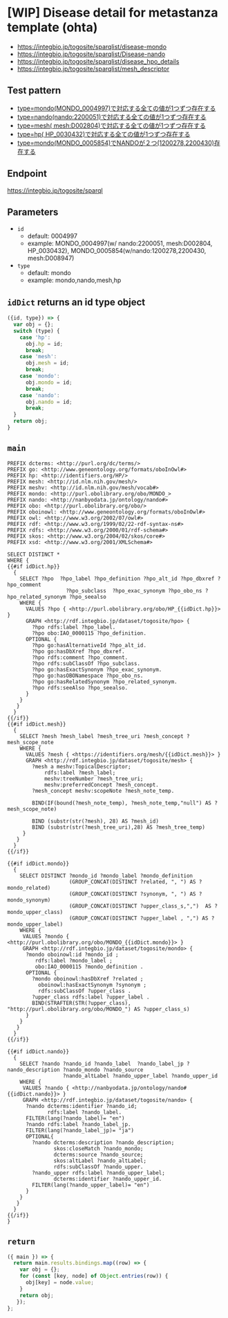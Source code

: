 # [WIP] Disease detail for metastanza template (ohta)

- https://integbio.jp/togosite/sparqlist/disease-mondo
- https://integbio.jp/togosite/sparqlist/Disease-nando
- https://integbio.jp/togosite/sparqlist/disease_hpo_details
- https://integbio.jp/togosite/sparqlist/mesh_descriptor

## Test pattern
* [type=mondo(MONDO_0004997)で対応する全ての値が1つずつ存在する](https://integbio.jp/togosite/sparqlist/api/test_disease_template_3_mitsuhashi?id=0004997&type=mondo)
* [type=nando(nando:2200051)で対応する全ての値が1つずつ存在する](https://integbio.jp/togosite/sparqlist/api/test_disease_template_3_mitsuhashi?id=2200051&type=nando)
* [type=mesh( mesh:D002804)で対応する全ての値が1つずつ存在する](https://integbio.jp/togosite/sparqlist/api/test_disease_template_3_mitsuhashi?id=D002804&type=mesh)
* [type=hp( HP_0030432)で対応する全ての値が1つずつ存在する](https://integbio.jp/togosite/sparqlist/api/test_disease_template_3_mitsuhashi?id=0030432&type=hp)
* [type=mondo(MONDO_0005854)でNANDOが２つ(1200278,2200430)存在する](https://integbio.jp/togosite/sparqlist/api/test_disease_template_3_mitsuhashi?id=0005854&type=mondo)

## Endpoint

https://integbio.jp/togosite/sparql

## Parameters

* `id`
  * default: 0004997
  * example: MONDO_0004997(w/ nando:2200051, mesh:D002804, HP_0030432), MONDO_0005854(w/nando:1200278,2200430, mesh:D008947)
* `type`
  * default: mondo
  * example: mondo,nando,mesh,hp

## `idDict` returns an id type object

```javascript
({id, type}) => {
  var obj = {};
  switch (type) {
    case 'hp':
      obj.hp = id;
      break;
    case 'mesh':
      obj.mesh = id;
      break;
    case 'mondo':
      obj.mondo = id;
      break;
    case 'nando':
      obj.nando = id;
      break;
  }
  return obj;
}
```

## `main`

```sparql
PREFIX dcterms: <http://purl.org/dc/terms/>
PREFIX go: <http://www.geneontology.org/formats/oboInOwl#>
PREFIX hp: <http://identifiers.org/HP/>
PREFIX mesh: <http://id.nlm.nih.gov/mesh/>
PREFIX meshv: <http://id.nlm.nih.gov/mesh/vocab#>
PREFIX mondo: <http://purl.obolibrary.org/obo/MONDO_>
PREFIX nando: <http://nanbyodata.jp/ontology/nando#>
PREFIX obo: <http://purl.obolibrary.org/obo/>
PREFIX oboinowl: <http://www.geneontology.org/formats/oboInOwl#>
PREFIX owl: <http://www.w3.org/2002/07/owl#>
PREFIX rdf: <http://www.w3.org/1999/02/22-rdf-syntax-ns#>
PREFIX rdfs: <http://www.w3.org/2000/01/rdf-schema#>
PREFIX skos: <http://www.w3.org/2004/02/skos/core#>
PREFIX xsd: <http://www.w3.org/2001/XMLSchema#>

SELECT DISTINCT *
WHERE {    
{{#if idDict.hp}}
  {
    SELECT ?hpo  ?hpo_label ?hpo_definition ?hpo_alt_id ?hpo_dbxref ?hpo_comment
                   ?hpo_subclass  ?hpo_exac_synonym ?hpo_obo_ns ?hpo_related_synonym ?hpo_seealso
    WHERE {
      VALUES ?hpo { <http://purl.obolibrary.org/obo/HP_{{idDict.hp}}> }
      GRAPH <http://rdf.integbio.jp/dataset/togosite/hpo> {
        ?hpo rdfs:label ?hpo_label.
        ?hpo obo:IAO_0000115 ?hpo_definition.
      OPTIONAL {
        ?hpo go:hasAlternativeId ?hpo_alt_id.
        ?hpo go:hasDbXref ?hpo_dbxref.
        ?hpo rdfs:comment ?hpo_comment.
        ?hpo rdfs:subClassOf ?hpo_subclass.
        ?hpo go:hasExactSynonym ?hpo_exac_synonym.
        ?hpo go:hasOBONamespace ?hpo_obo_ns.
        ?hpo go:hasRelatedSynonym ?hpo_related_synonym.
        ?hpo rdfs:seeAlso ?hpo_seealso.
      }
    }
   }
  }
{{/if}}
{{#if idDict.mesh}}
  {
    SELECT ?mesh ?mesh_label ?mesh_tree_uri ?mesh_concept ?mesh_scope_note
    WHERE { 
      VALUES ?mesh { <https://identifiers.org/mesh/{{idDict.mesh}}> }
      GRAPH <http://rdf.integbio.jp/dataset/togosite/mesh> {
        ?mesh a meshv:TopicalDescriptor;
            rdfs:label ?mesh_label;
            meshv:treeNumber ?mesh_tree_uri;
            meshv:preferredConcept ?mesh_concept.
        ?mesh_concept meshv:scopeNote ?mesh_note_temp.

        BIND(IF(bound(?mesh_note_temp), ?mesh_note_temp,"null") AS ?mesh_scope_note) 

        BIND (substr(str(?mesh), 28) AS ?mesh_id)
        BIND (substr(str(?mesh_tree_uri),28) AS ?mesh_tree_temp)
     }
   }
  }
{{/if}}

{{#if idDict.mondo}}
  {
    SELECT DISTINCT ?mondo_id ?mondo_label ?mondo_definition
                    (GROUP_CONCAT(DISTINCT ?related, ", ") AS ?mondo_related)
                    (GROUP_CONCAT(DISTINCT ?synonym, ", ") AS ?mondo_synonym) 
                    (GROUP_CONCAT(DISTINCT ?upper_class_s,",")  AS ?mondo_upper_class)
                    (GROUP_CONCAT(DISTINCT ?upper_label , ",") AS ?mondo_upper_label)
    WHERE { 
     VALUES ?mondo { <http://purl.obolibrary.org/obo/MONDO_{{idDict.mondo}}> }
     GRAPH <http://rdf.integbio.jp/dataset/togosite/mondo> {
      ?mondo oboinowl:id ?mondo_id ;
         rdfs:label ?mondo_label ;
         obo:IAO_0000115 ?mondo_definition .
      OPTIONAL {
        ?mondo oboinowl:hasDbXref ?related ;
          oboinowl:hasExactSynonym ?synonym ;
          rdfs:subClassOf ?upper_class .
        ?upper_class rdfs:label ?upper_label .
        BIND(STRAFTER(STR(?upper_class), "http://purl.obolibrary.org/obo/MONDO_") AS ?upper_class_s)
      }
    }
   }
  }
{{/if}}
    
{{#if idDict.nando}}
  {
    SELECT ?nando ?nando_id ?nando_label  ?nando_label_jp ?nando_description ?nando_mondo ?nando_source
                  ?nando_altLabel ?nando_upper_label ?nando_upper_id
    WHERE { 
     VALUES ?nando { <http://nanbyodata.jp/ontology/nando#{{idDict.nando}}> }
     GRAPH <http://rdf.integbio.jp/dataset/togosite/nando> {
      ?nando dcterms:identifier ?nando_id;
             rdfs:label ?nando_label.
      FILTER(lang(?nando_label)= "en")
      ?nando rdfs:label ?nando_label_jp.
      FILTER(lang(?nando_label_jp)= "ja")
      OPTIONAL{
        ?nando dcterms:description ?nando_description;
               skos:closeMatch ?nando_mondo;
               dcterms:source ?nando_source;
               skos:altLabel ?nando_altLabel;
               rdfs:subClassOf ?nando_upper.
        ?nando_upper rdfs:label ?nando_upper_label;
               dcterms:identifier ?nando_upper_id.
        FILTER(lang(?nando_upper_label)= "en")
      }
    }
   }
  }
{{/if}}
}
```

## `return`

```javascript
({ main }) => {
  return main.results.bindings.map((row) => {
    var obj = {};
    for (const [key, node] of Object.entries(row)) {
      obj[key] = node.value;
    }
    return obj;
   });
};
```